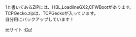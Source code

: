 1と書いてあるZIPには、HBL,LoadiineGX2,CFWBootがあります。<br>
TCPGecko.zipは、TCPGeckoが入っています。<br>
自分用にバックアップしています！

元サイト :<a href="http://yuta123.atspace.cc/">Go!</a>

